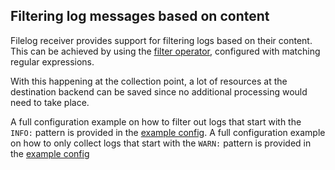 ## Filtering log messages based on content

Filelog receiver provides support for filtering logs based on their content. This can be achieved by using
the [filter operator](https://github.com/GlancingMind/opentelemetry-collector-contrib/blob/main/pkg/stanza/docs/operators/filter.md),
configured with matching regular expressions.

With this happening at the collection point, a lot of resources at the destination backend
can be saved since no additional processing would need to take place.

A full configuration example on how to filter out logs that start with the `INFO:` pattern is
provided in the [example config](./otel-col-config-filter-out-logs.yaml).
A full configuration example on how to only collect logs that start with the `WARN:` pattern is provided in
the [example config](./otel-col-config-filter-in-logs.yaml)